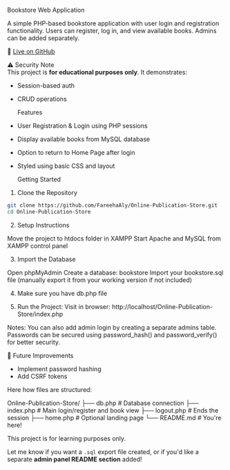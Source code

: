 
Bookstore Web Application

 A simple PHP-based bookstore application with user login and registration functionality. Users can register, log in, and view available books. Admins can be added separately.
 
🔗 [Live on GitHub](https://github.com/FareehaAly/Online-Publication-Store)

⚠️ Security Note  
This project is **for educational purposes only**. It demonstrates:  
- Session-based auth  
- CRUD operations  

   Features

-  User Registration & Login using PHP sessions
-  Display available books from MySQL database
-  Option to return to Home Page after login
-  Styled using basic CSS and layout

    Getting Started

  1. Clone the Repository

```bash
git clone https://github.com/FareehaAly/Online-Publication-Store.git
cd Online-Publication-Store
```

2. Setup Instructions

Move the project to htdocs folder in XAMPP
Start Apache and MySQL from XAMPP control panel

3. Import the Database

Open phpMyAdmin
Create a database: bookstore
Import your bookstore.sql file (manually export it from your working version if not included)

4.  Make sure you have db.php file

5. Run the Project:
Visit in browser:   http://localhost/Online-Publication-Store/index.php

Notes:
You can also add admin login by creating a separate admins table.
Passwords can be secured using password_hash() and password_verify() for better security.

🔧 Future Improvements  
-  Implement password hashing  
-  Add CSRF tokens 

Here how files are structured:

Online-Publication-Store/
├── db.php              # Database connection
├── index.php           # Main login/register and book view
├── logout.php          # Ends the session
├── home.php            # Optional landing page
└── README.md           # You're here!


This project is for learning purposes only.

Let me know if you want a `.sql` export file created, or if you'd like a separate **admin panel README section** added!










